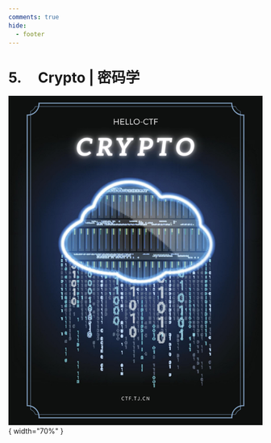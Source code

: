 ```yaml
---
comments: true
hide:
  - footer
---
```


# 5. &nbsp; &nbsp; Crypto | 密码学

<div class="center-table" markdown>

![前言](../assets/covers/Crypto.png){ width="70%" }

</div>
